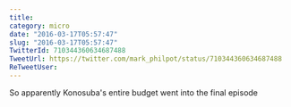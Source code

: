 ```yaml
---
title: 
category: micro
date: "2016-03-17T05:57:47"
slug: "2016-03-17T05:57:47"
TwitterId: 710344360634687488
TweetUrl: https://twitter.com/mark_philpot/status/710344360634687488
ReTweetUser: 
---
```


So apparently Konosuba's entire budget went into the final episode